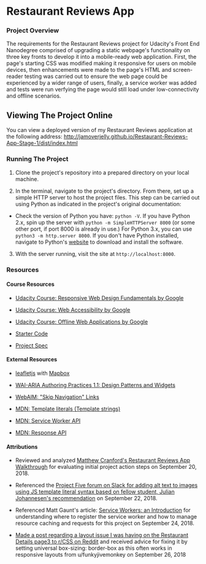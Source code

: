 # Restaurant Reviews App

### Project Overview

The requirements for the Restaurant Reviews project for Udacity's Front End Nanodegree comprised of upgrading a static webpage's functionality on three key fronts to develop it into a mobile-ready web application. First, the page's starting CSS was modified making it responsive for users on mobile devices, then enhancements were made to the page's HTML and screen-reader testing was carried out to ensure the web page could be experienced by a wider range of users, finally, a service worker was added and tests were run verfying the page would still load under low-connectivity and offline scenarios.

## Viewing The Project Online

You can view a deployed version of my Restaurant Reviews application at the following address:
http://jamoverjelly.github.io/Restaurant-Reviews-App-Stage-1/dist/index.html

### Running The Project

1. Clone the project's repository into a prepared directory on your local machine.

2. In the terminal, navigate to the project's directory. From there, set up a simple HTTP server to host the project files. This step can be carried out using Python as indicated in the project's original documentation:

- Check the version of Python you have: `python -V`. If you have Python 2.x, spin up the server with `python -m SimpleHTTPServer 8000` (or some other port, if port 8000 is already in use.) For Python 3.x, you can use `python3 -m http.server 8000`. If you don't have Python installed, navigate to Python's [website](https://www.python.org/) to download and install the software.

3. With the server running, visit the site at `http://localhost:8000`.

### Resources

#### Course Resources

- [Udacity Course: Responsive Web Design Fundamentals by Google](https://www.udacity.com/course/responsive-web-design-fundamentals--ud893)

- [Udacity Course: Web Accessibility by Google](https://www.udacity.com/course/web-accessibility--ud891)

- [Udacity Course: Offline Web Applications by Google](https://www.udacity.com/course/offline-web-applications--ud899)

- [Starter Code](https://github.com/udacity/mws-restaurant-stage-1)

- [Project Spec](https://review.udacity.com/#!/rubrics/1090/view)

#### External Resources

- [leafletjs](https://leafletjs.com/) with [Mapbox](https://www.mapbox.com/)

- [WAI-ARIA Authoring Practices 1.1: Design Patterns and Widgets](https://www.w3.org/TR/wai-aria-practices/#aria_ex)

- [WebAIM: "Skip Navigation" Links](https://webaim.org/techniques/skipnav/)

- [MDN: Template literals (Template strings)](https://developer.mozilla.org/en-US/docs/Web/JavaScript/Reference/Template_literals)

- [MDN: Service Worker API](https://developer.mozilla.org/en-US/docs/Web/API/Service_Worker_API)

- [MDN: Response API](https://developer.mozilla.org/en-US/docs/Web/API/Response)

#### Attributions

- Reviewed and analyzed [Matthew Cranford's Restaurant Reviews App Walkthrough](https://matthewcranford.com/restaurant-reviews-app-walkthrough-part-1-map-api/) for evaluating initial project action steps on September 20, 2018.

- Referenced the [Project Five forum on Slack for adding alt text to images using JS template literal syntax based on fellow student, Julian Johannesen's recommendation](https://gwgnanodegrees.slack.com/archives/CB6CR41N1/p1537544376000100) on September 22, 2018.

- Referenced Matt Gaunt's article: [Service Workers: an Introduction](https://developers.google.com/web/fundamentals/primers/service-workers/) for understanding where to register the service worker and how to manage resource caching and requests for this project on September 24, 2018.

- [Made a post regarding a layout issue I was having on the Restaurant Details page3 to r/CSS on Reddit](https://www.reddit.com/r/css/comments/9j3u9x/student_project_having_a_lot_of_difficulty/) and received advice for fixing it by setting universal box-sizing: border-box as this often works in responsive layouts from u/funkyjivemonkey on September 26, 2018
